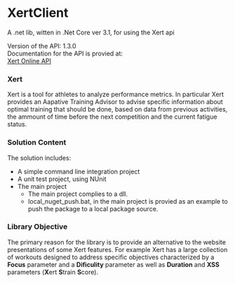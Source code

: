 # XertClient
A .net lib, witten in .Net Core ver 3.1, for using the Xert api

Version of the API: 1.3.0    
Documentation for the API is provied at:  
[Xert Online API](https://www.xertonline.com/API.html?fbclid=IwAR1sOg8XLDL44WyaeNVzbRA0V9JxfK879dBai3Y5KBCupw88HS1lXWC2xT0)

### Xert
Xert is a tool for athletes to analyze performance metrics. In particular Xert provides an Aapative Training Advisor to advise specific information
about optimal training that should be done, based on data from previous activities, the ammount of time before the next competition and the current
fatigue status.

### Solution Content
The solution includes:
- A simple command line integration project
- A unit test project, using NUnit 
- The main project  
  - The main project complies to a dll. 
  - local_nuget_push.bat, in the main project is provied as an example to push the package to a local package source.

### Library Objective
The primary reason for the library is to provide an alternative to the website presentations of some Xert features. For example Xert has a large collection of workouts designed
to address specific objectives characterized by a **Focus** parameter and a **Dificulity** parameter as well as **Duration** and **XSS** parameters (**X**ert **S**train **S**core). 


